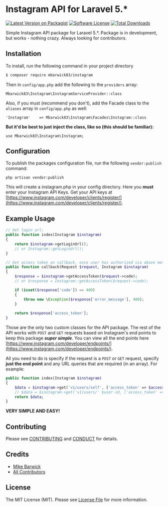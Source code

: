# Instagram API for Laravel 5.*

[![Latest Version on Packagist][ico-version]][link-packagist]
[![Software License][ico-license]](LICENSE.md)
[![Total Downloads][ico-downloads]][link-downloads]

Simple Instagram API package for Laravel 5.*. Package is in development, but works - nothing crazy. Always looking for contributors.

## Installation

To install, run the following command in your project directory

``` bash
$ composer require mbarwick83/instagram
```

Then in `config/app.php` add the following to the `providers` array:

```
Mbarwick83\Instagram\InstagramServiceProvider::class
```

Also, if you must (recommend you don't), add the Facade class to the `aliases` array in `config/app.php` as well:

```
'Instagram'    => Mbarwick83\Instagram\Facades\Instagram::class
```

**But it'd be best to just inject the class, like so (this should be familiar):**

```
use Mbarwick83\Instagram\Instagram;
```

## Configuration

To publish the packages configuration file, run the following `vendor:publish` command:

```
php artisan vendor:publish
```

This will create a instagram.php in your config directory. Here you **must** enter your Instagram API Keys. Get your API keys at [https://www.instagram.com/developer/clients/register/](https://www.instagram.com/developer/clients/register/).

## Example Usage

``` php
// Get login url:
public function index(Instagram $instagram)
{
	return $instagram->getLoginUrl();
	// or Instagram::getLoginUrl();
}

// Get access token on callback, once user has authorized via above method
public function callback(Request $request, Instagram $instagram)
{
	$response = $instagram->getAccessToken($request->code);
	// or $response = Instagram::getAccessToken($request->code);

    if (isset($response['code']) == 400)
    {
        throw new \Exception($response['error_message'], 400);
    }
    
    return $response['access_token'];
}
```

Those are the only two custom classes for the API package. The rest of the API works with `POST` and `GET` requests based on Instagram's end points to keep this package ***super simple***. You can view all the end points here [https://www.instagram.com/developer/endpoints/](https://www.instagram.com/developer/endpoints/).

All you need to do is specify if the request is a `POST` or `GET` request, specify **just the end point** and any URL queries that are required (in an array).
For example:

```php
public function index(Instagram $instagram)
{
    $data = $instagram->get('v1/users/self', ['access_token' => $access_token]);
    // $data = $instagram->get('v1/users/' $user-id, ['access_token' => $access_token]);
    return $data;
}
```

**VERY SIMPLE AND EASY!**

## Contributing

Please see [CONTRIBUTING](CONTRIBUTING.md) and [CONDUCT](CONDUCT.md) for details.

## Credits

- [Mike Barwick][link-author]
- [All Contributors][link-contributors]

## License

The MIT License (MIT). Please see [License File](LICENSE.md) for more information.

[ico-version]: https://img.shields.io/packagist/v/mbarwick83/instagram.svg?style=flat-square
[ico-license]: https://img.shields.io/badge/license-MIT-brightgreen.svg?style=flat-square
[ico-downloads]: https://img.shields.io/packagist/dt/mbarwick83/instagram.svg?style=flat-square

[link-packagist]: https://packagist.org/packages/mbarwick83/instagram
[link-downloads]: https://packagist.org/packages/mbarwick83/instagram
[link-author]: https://github.com/mbarwick83
[link-contributors]: ../../contributors
